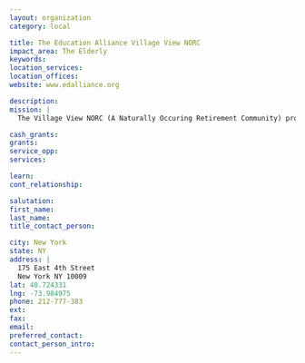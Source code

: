 ```yaml
---
layout: organization
category: local

title: The Education Alliance Village View NORC
impact_area: The Elderly
keywords: 
location_services: 
location_offices: 
website: www.edalliance.org

description: 
mission: |
  The Village View NORC (A Naturally Occuring Retirement Community) provides programs and services for Village View Coop residents who are at least 60 years old. We offer clients support services and opportunities for meaningful community involvement so they can live independently in their own homes with comfort and dignity.

cash_grants: 
grants: 
service_opp: 
services: 

learn: 
cont_relationship: 

salutation: 
first_name: 
last_name: 
title_contact_person: 

city: New York
state: NY
address: |
  175 East 4th Street  
  New York NY 10009
lat: 40.724331
lng: -73.984975
phone: 212-777-383
ext: 
fax: 
email: 
preferred_contact: 
contact_person_intro: 
---
```

